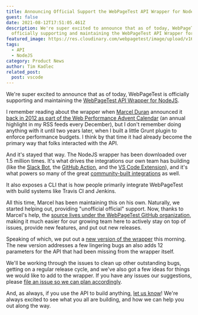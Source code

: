 ```yaml
---
title: Announcing Official Support the WebPageTest API Wrapper for NodeJS
guest: false
date: 2021-08-12T17:51:05.461Z
description: We're super excited to announce that as of today, WebPageTest is
  officially supporting and maintaining the WebPageTest API Wrapper for NodeJS.
featured_image: https://res.cloudinary.com/webpagetest/image/upload/v1628791766/npm-wrapper-hero_kmt537.png
tags:
  - API
  - NodeJS
category: Product News
author: Tim Kadlec
related_post:
  post: vscode
---
```

We're super excited to announce that as of today, WebPageTest is officially supporting and maintaining the [WebPageTest API Wrapper for NodeJS](https://www.npmjs.com/package/webpagetest).

I remember reading about the wrapper when [Marcel Duran](https://github.com/marcelduran) announced it [back in 2012 as part of the Web Performance Advent Calendar](https://calendar.perfplanet.com/2012/xmas-gift-webpagetest-api-swiss-army-knife/) (an annual highlight in my RSS feeds every December), but I don't remember doing anything with it until two years later, when I built a little Grunt plugin to enforce performance budgets. I think by that time it had already become the primary way that folks interacted with the API.

And it's stayed that way. The NodeJS wrapper has been downloaded over 1.5 million times. It's what drives the integrations our own team has building (like the [Slack Bot](https://github.com/WebPageTest/webpagetest-slack), the [GitHub Action](https://github.com/WPO-Foundation/webpagetest-github-action), and the [VS Code Extension](https://marketplace.visualstudio.com/items?itemName=WebPageTest.wpt-vscode-extension)), and it's what powers so many of the great [community-built integrations](https://docs.webpagetest.org/api/integrations/#community-built-integrations) as well.

It also exposes a CLI that is how people primarily integrate WebPageTest with build systems like Travis CI and Jenkins.

All this time, Marcel has been maintaining this on his own. Naturally, we started helping out, providing "unofficial official" support. Now, thanks to Marcel's help, the [source lives under the WebPageTest GitHub organization](https://github.com/WebPageTest/webpagetest-api/releases/tag/v0.5.0), making it much easier for our growing team here to actively stay on top of issues, provide new features, and put out new releases.

Speaking of which, we put out a [new version of the wrapper](https://github.com/WebPageTest/webpagetest-api/releases/tag/v0.5.0) this morning. The new version addresses a few lingering bugs an also adds 12 parameters for the API that had been missing from the wrapper itself.

We'll be working through the issues to clean up other outstanding bugs, getting on a regular release cycle, and we've also got a few ideas for things we would like to add to the wrapper. If you have any issues our suggestions, please [file an issue so we can plan accordingly](https://github.com/WebPageTest/webpagetest-api/issues/new).

And, as always, if you use the API to build anything, [let us know](https://twitter.com/realwebpagetest)! We're always excited to see what you all are building, and how we can help you out along the way.